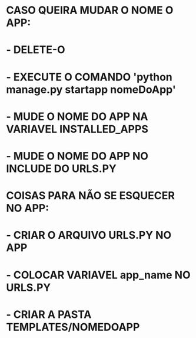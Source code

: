 # CASO QUEIRA MUDAR O NOME O APP:
# - DELETE-O
# - EXECUTE O COMANDO 'python manage.py startapp nomeDoApp'
# - MUDE O NOME DO APP NA VARIAVEL INSTALLED_APPS
# - MUDE O NOME DO APP NO INCLUDE DO URLS.PY


# COISAS PARA NÃO SE ESQUECER NO APP:
# - CRIAR O ARQUIVO URLS.PY NO APP
# - COLOCAR VARIAVEL app_name NO URLS.PY
# - CRIAR A PASTA TEMPLATES/NOMEDOAPP